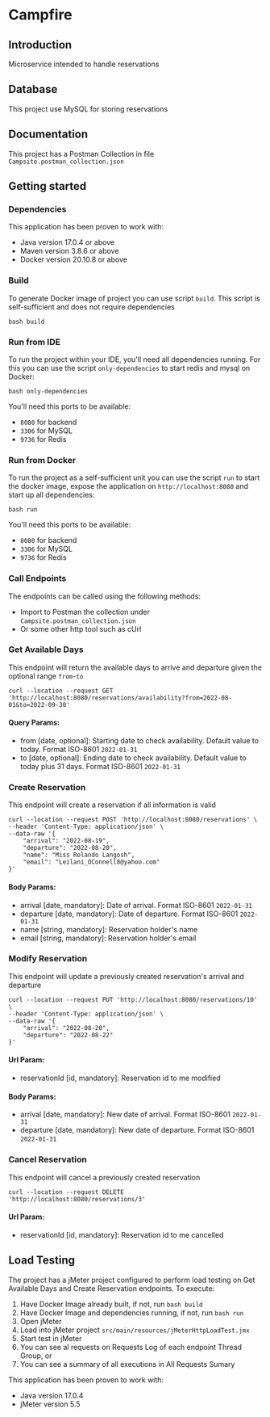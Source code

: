 # Campfire

## Introduction
Microservice intended to handle reservations

## Database

This project use MySQL for storing reservations

## Documentation

This project has a Postman Collection in file `Campsite.postman_collection.json`

## Getting started

### Dependencies

This application has been proven to work with:
- Java version 17.0.4 or above
- Maven version 3.8.6 or above
- Docker version 20.10.8 or above

### Build

To generate Docker image of project you can use script `build`. This script is self-sufficient and does not require dependencies
```
bash build
```

### Run from IDE

To run the project within your IDE, you'll need all dependencies running. For this you can use the script `only-dependencies` to start redis and mysql on Docker:
```
bash only-dependencies
```
You'll need this ports to be available:
- `8080` for backend
- `3306` for MySQL
- `9736` for Redis

### Run from Docker

To run the project as a self-sufficient unit you can use the script `run` to start the docker image, expose the application on `http://localhost:8080` and start up all dependencies:
```
bash run
```
You'll need this ports to be available:
- `8080` for backend
- `3306` for MySQL
- `9736` for Redis

### Call Endpoints

The endpoints can be called using the following methods:
- Import to Postman the collection under `Campsite.postman_collection.json`
- Or some other http tool such as cUrl

### Get Available Days

This endpoint will return the available days to arrive and departure given the optional range `from`-`to`

```
curl --location --request GET 'http://localhost:8080/reservations/availability?from=2022-08-01&to=2022-09-30'
```

#### Query Params:
- from [date, optional]: Starting date to check availability. Default value to today. Format ISO-8601 `2022-01-31`
- to [date, optional]: Ending date to check availability. Default value to today plus 31 days. Format ISO-8601 `2022-01-31`

### Create Reservation

This endpoint will create a reservation if all information is valid

```
curl --location --request POST 'http://localhost:8080/reservations' \
--header 'Content-Type: application/json' \
--data-raw '{
    "arrival": "2022-08-19",
    "departure": "2022-08-20",
    "name": "Miss Rolando Langosh",
    "email": "Leilani_OConnell8@yahoo.com"
}'
```

#### Body Params:
- arrival [date, mandatory]: Date of arrival. Format ISO-8601 `2022-01-31`
- departure [date, mandatory]: Date of departure. Format ISO-8601 `2022-01-31`
- name [string, mandatory]: Reservation holder's name
- email [string, mandatory]: Reservation holder's email

### Modify Reservation

This endpoint will update a previously created reservation's arrival and departure

```
curl --location --request PUT 'http://localhost:8080/reservations/10' \
--header 'Content-Type: application/json' \
--data-raw '{
    "arrival": "2022-08-20",
    "departure": "2022-08-22"
}'
```

#### Url Param:
- reservationId [id, mandatory]: Reservation id to me modified

#### Body Params:
- arrival [date, mandatory]: New date of arrival. Format ISO-8601 `2022-01-31`
- departure [date, mandatory]: New date of departure. Format ISO-8601 `2022-01-31`

### Cancel Reservation

This endpoint will cancel a previously created reservation

```
curl --location --request DELETE 'http://localhost:8080/reservations/3'
```

#### Url Param:
- reservationId [id, mandatory]: Reservation id to me cancelled

## Load Testing

The project has a jMeter project configured to perform load testing on Get Available Days and Create Reservation endpoints. To execute:

1. Have Docker Image already built, if not, run `bash build`
2. Have Docker Image and dependencies running, if not, run `bash run`
3. Open jMeter
4. Load into jMeter project `src/main/resources/jMeterHttpLoadTest.jmx`
5. Start test in jMeter
6. You can see al requests on Requests Log of each endpoint Thread Group, or
7. You can see a summary of all executions in All Requests Sumary

This application has been proven to work with:
- Java version 17.0.4
- jMeter version 5.5